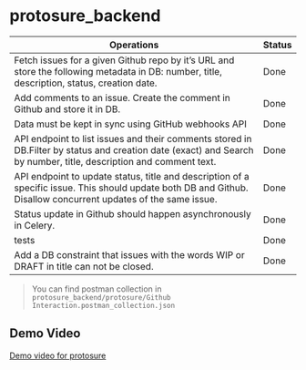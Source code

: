 # protosure_backend
| Operations      | Status |
| ----------- | ----------- |
| Fetch issues for a given Github repo by it’s URL and store the following metadata in DB: number, title, description, status, creation date.| Done      |
| Add comments to an issue. Create the comment in Github and store it in DB.| Done     |
| Data must be kept in sync using GitHub webhooks API| Done      |
| API endpoint to list issues and their comments stored in DB.Filter by status and creation date (exact) and Search by number, title, description and comment text.|Done      |
| API endpoint to update status, title and description of a specific issue. This should update both DB and Github. Disallow concurrent updates of the same issue.   | Done   |
| Status update in Github should happen asynchronously in Celery. | Done      |
| tests   |Done      |
|Add a DB constraint that issues with the words WIP or DRAFT in title can not be closed.| Done     |


> You can find postman collection in `protosure_backend/protosure/Github Interaction.postman_collection.json`

## Demo Video
[Demo video for protosure](https://drive.google.com/file/d/1rooL6F11zRvifDBq6rKBDbhpE20fu7wj/view?usp=sharing)
